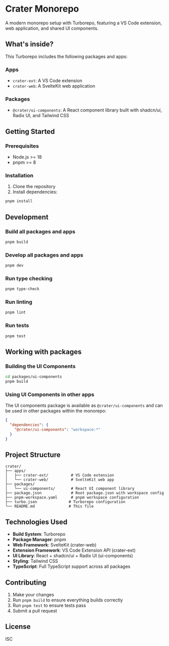 # Crater Monorepo

A modern monorepo setup with Turborepo, featuring a VS Code extension, web application, and shared UI components.

## What's inside?

This Turborepo includes the following packages and apps:

### Apps

- `crater-ext`: A VS Code extension
- `crater-web`: A SvelteKit web application

### Packages

- `@crater/ui-components`: A React component library built with shadcn/ui, Radix UI, and Tailwind CSS

## Getting Started

### Prerequisites

- Node.js >= 18
- pnpm >= 8

### Installation

1. Clone the repository
2. Install dependencies:

```bash
pnpm install
```

## Development

### Build all packages and apps

```bash
pnpm build
```

### Develop all packages and apps

```bash
pnpm dev
```

### Run type checking

```bash
pnpm type-check
```

### Run linting

```bash
pnpm lint
```

### Run tests

```bash
pnpm test
```

## Working with packages

### Building the UI Components

```bash
cd packages/ui-components
pnpm build
```

### Using UI Components in other apps

The UI components package is available as `@crater/ui-components` and can be used in other packages within the monorepo:

```json
{
  "dependencies": {
    "@crater/ui-components": "workspace:*"
  }
}
```

## Project Structure

```
crater/
├── apps/
│   ├── crater-ext/          # VS Code extension
│   └── crater-web/          # SvelteKit web app
├── packages/
│   └── ui-components/       # React UI component library
├── package.json             # Root package.json with workspace config
├── pnpm-workspace.yaml      # pnpm workspace configuration
├── turbo.json              # Turborepo configuration
└── README.md               # This file
```

## Technologies Used

- **Build System**: Turborepo
- **Package Manager**: pnpm
- **Web Framework**: SvelteKit (crater-web)
- **Extension Framework**: VS Code Extension API (crater-ext)
- **UI Library**: React + shadcn/ui + Radix UI (ui-components)
- **Styling**: Tailwind CSS
- **TypeScript**: Full TypeScript support across all packages

## Contributing

1. Make your changes
2. Run `pnpm build` to ensure everything builds correctly
3. Run `pnpm test` to ensure tests pass
4. Submit a pull request

## License

ISC
